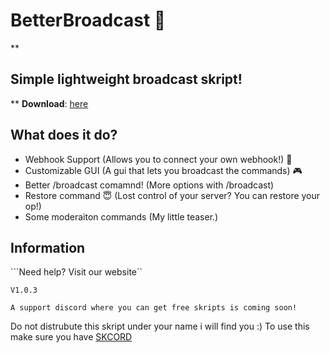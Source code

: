 # BetterBroadcast 📢



**

## Simple lightweight broadcast skript!

**
**Download**: [here](https://github.com/iscrit/BetterBroadcast/releases/tag/Skript)



## What does it do?

 - Webhook Support (Allows you to connect your own webhook!) 🚨
 - Customizable GUI (A gui that lets you broadcast the commands) 🎮
 - Better /broadcast comamnd! (More options with /broadcast)
 - Restore command 😇 (Lost control of your server? You can restore your op!)
 - Some moderaiton commands (My little teaser.)




## Information


```Need help? Visit our website``

```V1.0.3```



```A support discord where you can get free skripts is coming soon!```


Do not distrubute this skript under your name i will find you :)
To use this make sure you have [SKCORD](https://www.spigotmc.org/threads/skcord-send-discord-webhooks-embed-support.582679/)
